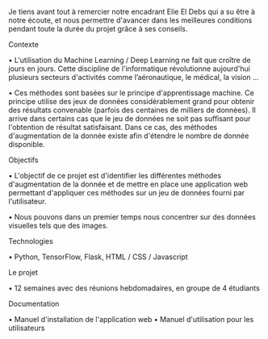 Je tiens avant tout à remercier notre encadrant Elie El Debs qui a su être à notre écoute, et nous permettre d'avancer dans les meilleures conditions pendant toute la durée du projet grâce à ses conseils.

Contexte

•	L'utilisation du Machine Learning / Deep Learning ne fait que croître de jours en jours. Cette discipline de l'informatique révolutionne aujourd'hui plusieurs secteurs d'activités comme l’aéronautique, le médical, la vision …

•	Ces méthodes sont basées sur le principe d'apprentissage machine. Ce principe utilise des jeux de données considérablement grand pour obtenir des résultats convenable (parfois des centaines de milliers de données). Il arrive dans certains cas que le jeu de données ne soit pas suffisant pour l'obtention de résultat satisfaisant. Dans ce cas, des méthodes d'augmentation de la donnée existe afin d'étendre le nombre de donnée disponible.

Objectifs

•	L'objectif de ce projet est d'identifier les différentes méthodes d'augmentation de la donnée et de mettre en place une application web permettant d'appliquer ces méthodes sur un jeu de données fourni par l'utilisateur.

•	Nous pouvons dans un premier temps nous concentrer sur des données visuelles tels que des images.

Technologies

•	Python, TensorFlow, Flask, HTML / CSS / Javascript

Le projet

•	12 semaines avec des réunions hebdomadaires, en groupe de 4 étudiants

Documentation

•	Manuel d'installation de l'application web
•	Manuel d'utilisation pour les utilisateurs

